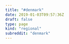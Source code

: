 ```yaml
---
title: "#denmark"
date: 2019-01-03T09:57:36Z
draft: false
type: page
kind: "regional"
subreddit: "denmark"
---
```

